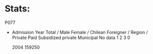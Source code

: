 # Stats:                                                                                        
  P077
* Admission Year    Total       /   Male    Female    /  Chilean     Foreigner  /   Region  /   Private Paid    Subsidized private  Municipal   No data
                                                                                                            1       2               3           0




    2004            159250
